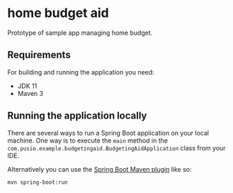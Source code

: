 # home budget aid

Prototype of sample app managing home budget.

## Requirements

For building and running the application you need:
- JDK 11
- Maven 3

## Running the application locally

There are several ways to run a Spring Boot application on your local machine. One way is to execute the `main` method in the `com.pusio.example.budgetingaid.BudgetingAidApplication` class from your IDE.

Alternatively you can use the [Spring Boot Maven plugin](https://docs.spring.io/spring-boot/docs/current/reference/html/build-tool-plugins-maven-plugin.html) like so:

```shell
mvn spring-boot:run
```